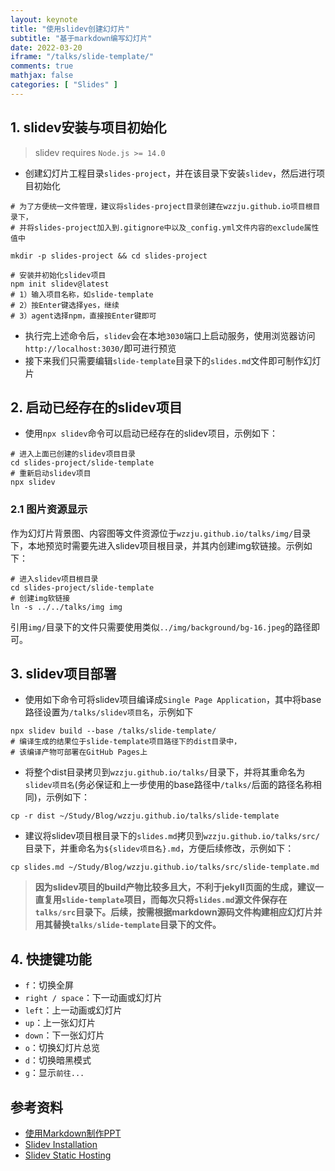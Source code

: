 ```yaml
---
layout: keynote
title: "使用slidev创建幻灯片"
subtitle: "基于markdown编写幻灯片"
date: 2022-03-20
iframe: "/talks/slide-template/"
comments: true
mathjax: false
categories: [ "Slides" ]
---
```


## 1. slidev安装与项目初始化

> slidev requires `Node.js >= 14.0`

* 创建幻灯片工程目录`slides-project`，并在该目录下安装`slidev`，然后进行项目初始化

```shell
# 为了方便统一文件管理，建议将slides-project目录创建在wzzju.github.io项目根目录下，
# 并将slides-project加入到.gitignore中以及_config.yml文件内容的exclude属性值中

mkdir -p slides-project && cd slides-project

# 安装并初始化slidev项目
npm init slidev@latest
# 1）输入项目名称，如slide-template
# 2）按Enter键选择yes，继续
# 3）agent选择npm，直接按Enter键即可
```
* 执行完上述命令后，`slidev`会在本地`3030`端口上启动服务，使用浏览器访问`http://localhost:3030/`即可进行预览
* 接下来我们只需要编辑`slide-template`目录下的`slides.md`文件即可制作幻灯片

## 2. 启动已经存在的slidev项目

* 使用`npx slidev`命令可以启动已经存在的slidev项目，示例如下：
```shell
# 进入上面已创建的slidev项目目录
cd slides-project/slide-template
# 重新启动slidev项目
npx slidev
```

### 2.1 图片资源显示

作为幻灯片背景图、内容图等文件资源位于`wzzju.github.io/talks/img/`目录下，本地预览时需要先进入slidev项目根目录，并其内创建img软链接。示例如下：
```shell
# 进入slidev项目根目录
cd slides-project/slide-template
# 创建img软链接
ln -s ../../talks/img img
```
引用`img/`目录下的文件只需要使用类似`../img/background/bg-16.jpeg`的路径即可。

## 3. slidev项目部署
* 使用如下命令可将slidev项目编译成`Single Page Application`，其中将base路径设置为`/talks/slidev项目名`，示例如下
```shell
npx slidev build --base /talks/slide-template/
# 编译生成的结果位于slide-template项目路径下的dist目录中，
# 该编译产物可部署在GitHub Pages上
```
* 将整个dist目录拷贝到`wzzju.github.io/talks/`目录下，并将其重命名为`slidev项目名`(务必保证和上一步使用的base路径中`/talks/`后面的路径名称相同)，示例如下：
```shell
cp -r dist ~/Study/Blog/wzzju.github.io/talks/slide-template
```
* 建议将slidev项目根目录下的`slides.md`拷贝到`wzzju.github.io/talks/src/`目录下，并重命名为`${slidev项目名}.md`，方便后续修改，示例如下：
```shell
cp slides.md ~/Study/Blog/wzzju.github.io/talks/src/slide-template.md
```

> **因为slidev项目的build产物比较多且大，不利于jekyll页面的生成，建议一直复用`slide-template`项目，而每次只将`slides.md`源文件保存在`talks/src`目录下。后续，按需根据markdown源码文件构建相应幻灯片并用其替换`talks/slide-template`目录下的文件。**

## 4. 快捷键功能

* `f`：切换全屏
* `right / space`：下一动画或幻灯片
* `left`：上一动画或幻灯片
* `up`：上一张幻灯片
* `down`：下一张幻灯片
* `o`：切换幻灯片总览
* `d`：切换暗黑模式
* `g`：显示`前往...`

## 参考资料

* [使用Markdown制作PPT](https://mp.weixin.qq.com/s/W7QeS0csw0my0eig1qPI9w)
* [Slidev Installation](https://sli.dev/guide/install.html)
* [Slidev Static Hosting](https://sli.dev/guide/hosting.html)

